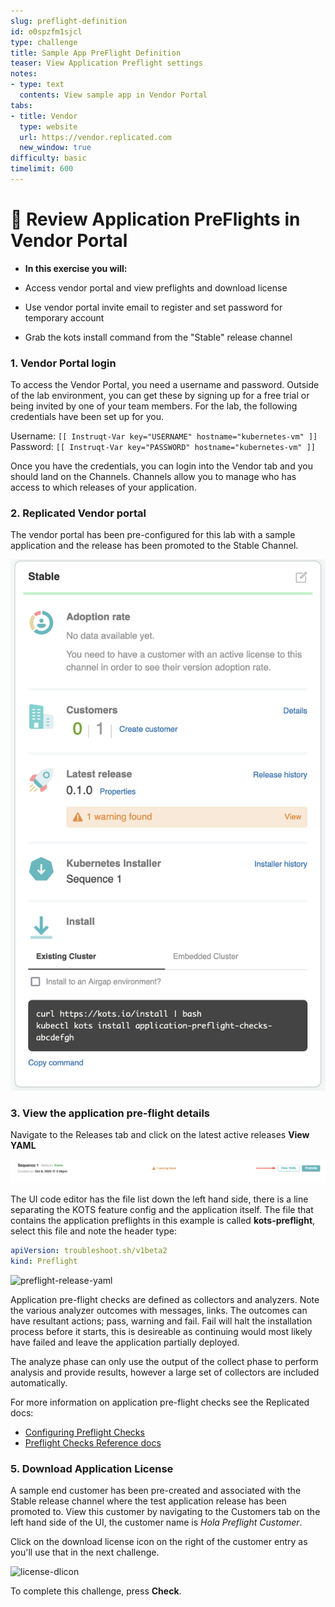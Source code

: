 ```yaml
---
slug: preflight-definition
id: o0spzfm1sjcl
type: challenge
title: Sample App PreFlight Definition
teaser: View Application Preflight settings
notes:
- type: text
  contents: View sample app in Vendor Portal
tabs:
- title: Vendor
  type: website
  url: https://vendor.replicated.com
  new_window: true
difficulty: basic
timelimit: 600
---
```


👋 Review Application PreFlights in Vendor Portal
=================================================

* **In this exercise you will:**

 * Access vendor portal and view preflights and download license
 * Use vendor portal invite email to register and set password for temporary account
 * Grab the kots install command from the "Stable" release channel


### 1. Vendor Portal login

To access the Vendor Portal, you need a username and password. Outside of the
lab environment, you can get these by signing up for a free trial or being
invited by one of your team members. For the lab, the following credentials
have been set up for you.

Username: `[[ Instruqt-Var key="USERNAME" hostname="kubernetes-vm" ]]`<br/>
Password: `[[ Instruqt-Var key="PASSWORD" hostname="kubernetes-vm" ]]`

Once you have the credentials, you can login into the Vendor tab and you should land on the Channels. Channels allow you to manage who has access to which releases of your application.

### 2. Replicated Vendor portal

The vendor portal has been pre-configured for this lab with a sample application and the release has been promoted to the Stable Channel.

![preflight-channel](../assets/preflight-channel.png)


### 3. View the application pre-flight details

Navigate to the Releases tab and click on the latest active releases **View YAML**

![preflight-release-yaml](../assets/preflight-view-yaml-link.png)

The UI code editor has the file list down the left hand side, there is a line separating the KOTS feature config and the application itself.
The file that contains the application preflights in this example is called **kots-preflight**, select this file and note the header type:

```yaml
apiVersion: troubleshoot.sh/v1beta2
kind: Preflight
```

![preflight-release-yaml](../assets/preflight-release-yaml.png)

Application pre-flight checks are defined as collectors and analyzers. Note the various analyzer outcomes with messages, links.
The outcomes can have resultant actions; pass, warning and fail.  Fail will halt the installation process before it starts, this is desireable as continuing would most likely have failed and leave the application partially deployed.

The analyze phase can only use the output of the collect phase to perform analysis and provide results, however a large set of collectors are included automatically.

For more information on application pre-flight checks see the Replicated docs:
* <font color="LightBlue">[Configuring Preflight Checks](https://docs.replicated.com/vendor/preflight-support-bundle-creating)</font>
* <font color="LightBlue">[Preflight Checks Reference docs](https://docs.replicated.com/reference/custom-resource-preflight#preflight)</font>


### 5. Download Application License

A sample end customer has been pre-created and associated with the Stable release channel where the test application release has been promoted to.  View this customer by navigating to the Customers tab on the left hand side of the UI, the customer name is *Hola Preflight Customer*.

Click on the download license icon on the right of the customer entry as you'll use that in the next challenge.

![license-dlicon](../assets/license-download-icon.png)


To complete this challenge, press **Check**.

